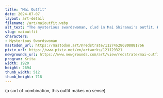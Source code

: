 ```yaml
---
title: "Mai Outfit"
date: 2024-07-07
layout: art-detail
filename: /art/maioutfit.webp
alt_text: "The mysterious swordswoman, clad in Mai Shiranui's outfit. Well, one of many because she has like seven different iterations.It's some kind of scantily clad dress, with a short flap in front and a really loose top tied in the back. She is also wearing... uh... some kind of towel? And there's  large bead laying on the ground attached to her."
slug: maioutfit
characters:
- Mysterious Swordswoman
mastodon_url: https://mastodon.art/@redstrate/112746286808881766
pixiv_url: https://www.pixiv.net/en/artworks/121129321
newgrounds_url: https://www.newgrounds.com/art/view/redstrate/mai-outfit
program: Krita
width: 1920
height: 2694
thumb_width: 512
thumb_height: 718
---
```

(a sort of combination, this outfit makes no sense)
